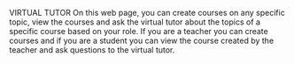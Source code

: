 VIRTUAL TUTOR 
On this web page, you can create courses on any specific topic, view the courses and ask the virtual tutor about the topics of a specific course based on your role. If you are a teacher you can create courses and if you are a student you can view the course created by the teacher and ask questions to the virtual tutor.
